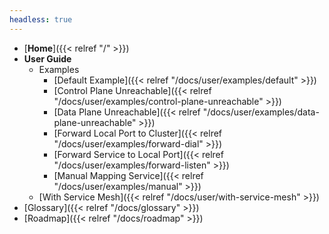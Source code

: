 ```yaml
---
headless: true
---
```


- [**Home**]({{< relref "/" >}})
- **User Guide**
  - Examples
    - [Default Example]({{< relref "/docs/user/examples/default" >}})
    - [Control Plane Unreachable]({{< relref "/docs/user/examples/control-plane-unreachable" >}})
    - [Data Plane Unreachable]({{< relref "/docs/user/examples/data-plane-unreachable" >}})
    - [Forward Local Port to Cluster]({{< relref "/docs/user/examples/forward-dial" >}})
    - [Forward Service to Local Port]({{< relref "/docs/user/examples/forward-listen" >}})
    - [Manual Mapping Service]({{< relref "/docs/user/examples/manual" >}})
  - [With Service Mesh]({{< relref "/docs/user/with-service-mesh" >}})
- [Glossary]({{< relref "/docs/glossary" >}})
- [Roadmap]({{< relref "/docs/roadmap" >}})
